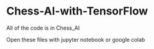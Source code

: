 # Chess-AI-with-TensorFlow

All of the code is in Chess_AI

Open these files with jupyter notebook or google colab
